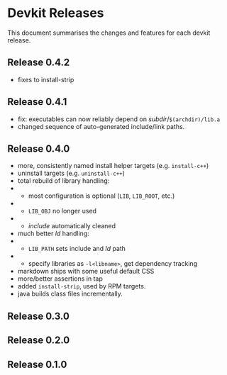 # Devkit Releases

This document summarises the changes and features for each devkit release.

## Release 0.4.2

* fixes to install-strip

## Release 0.4.1

* fix: executables can now reliably depend on *subdir*/`$(archdir)/lib.a`
* changed sequence of auto-generated include/link paths.

## Release 0.4.0

* more, consistently named install helper targets (e.g. `install-c++`)
* uninstall targets (e.g. `uninstall-c++`)
* total rebuild of library handling:
* * most configuration is optional (`LIB`, `LIB_ROOT`, etc.)
* * `LIB_OBJ` no longer used
* * *include* automatically cleaned
* much better *ld* handling:
* * `LIB_PATH` sets include and *ld* path
* * specify libraries as `-l<libname>`, get dependency tracking
* markdown ships with some useful default CSS
* more/better assertions in tap
* added `install-strip`, used by RPM targets.
* java builds class files incrementally.

## Release 0.3.0
## Release 0.2.0
## Release 0.1.0
